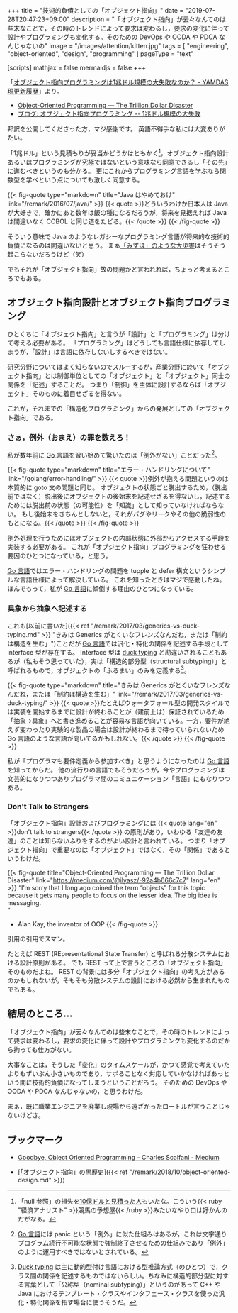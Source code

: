 +++
title = "技術的負債としての「オブジェクト指向」"
date =  "2019-07-28T20:47:23+09:00"
description = "「オブジェクト指向」が云々なんてのは些末なことで，その時のトレンドによって要求は変わるし，要求の変化に伴って設計やプログラミングも変化する。そのための DevOps や OODA や PDCA なんじゃないの"
image = "/images/attention/kitten.jpg"
tags = [ "engineering", "object-oriented", "design", "programming" ]
pageType = "text"

[scripts]
  mathjax = false
  mermaidjs = false
+++

「[オブジェクト指向プログラミングは1兆ドル規模の大失敗なのか？ - YAMDAS現更新履歴](https://yamdas.hatenablog.com/entry/20190723/isoopdisaster)」より。

- [Object-Oriented Programming — The Trillion Dollar Disaster](https://medium.com/codeiq/-92a4b666c7c7)
- [ブログ: オブジェクト指向プログラミング -- 1兆ドル規模の大失敗](https://okuranagaimo.blogspot.com/2019/07/1.html)

邦訳を公開してくださった方，マジ感謝です。
英語不得手な私には大変ありがたい。

「1兆ドル」という見積もりが妥当かどうかはともかく[^ns1]，オブジェクト指向設計あるいはプログラミングが究極ではないという意味なら同意できるし「その先」に進むべきというのも分かる。
更にこれからプログラミング言語を学ぶなら関数型を学べという点についても激しく同意する。

[^ns1]: 「null 参照」の損失を[10億ドルと見積った人](https://en.wikipedia.org/wiki/Tony_Hoare "Tony Hoare - Wikipedia")もいたな。こういう{{< ruby "経済アナリスト" >}}競馬の予想屋{{< /ruby >}}みたいなやり口は好かんのだがなぁ。

{{< fig-quote type="markdown" title="Java はやめておけ" link="/remark/2016/07/java/" >}}
{{< quote >}}どういうわけか日本人は Java が大好きで，確かにあと数年は飯の種になるだろうが，将来を見据えれば Java は間違いなく COBOL と同じ道をたどる。{{< /quote >}}
{{< /fig-quote >}}

そういう意味で Java のようなレガシーなプログラミング言語が将来的な技術的負債になるのは間違いないと思う。
まぁ[「みずほ」のような大災害](https://note.mu/tsukamoto/n/n66e1be6b616b "みずほ銀行の新基幹システムが全面稼働へ｜塚本 牧生｜note")はそうそう起こらないだろうけど（笑）

でもそれが「オブジェクト指向」故の問題かと言われれば，ちょっと考えるところでもある。

## オブジェクト指向設計とオブジェクト指向プログラミング

ひとくちに「オブジェクト指向」と言うが「設計」と「プログラミング」は分けて考える必要がある。
「プログラミング」はどうしても言語仕様に依存してしまうが，「設計」は言語に依存しないしするべきではない。

研究分野についてはよく知らないのでスルーするが，産業分野に於いて「オブジェクト指向」とは制御単位としての「オブジェクト」と「オブジェクト」同士の関係を「記述」することだ。
つまり「制御」を主体に設計するならば「オブジェクト」そのものに着目せざるを得ない。

これが，それまでの「構造化プログラミング」からの発展としての「オブジェクト指向」である。

### さぁ，例外（おまえ）の罪を数えろ！

私が数年前に [Go 言語]を習い始めて驚いたのは「例外がない」ことだった[^pa1]。

[^pa1]: [Go 言語]には panic という「例外」に似た仕組みはあるが，これは文字通りプログラム続行不可能な状態で強制終了させるための仕組みであり「例外」のように運用すべきではないとされている。

{{< fig-quote type="markdown" title="エラー・ハンドリングについて" link="/golang/error-handling/" >}}
{{< quote >}}例外が抱える問題というのは本質的に goto 文の問題と同じ。 オブジェクトの状態ごと脱出するため，（脱出前ではなく）脱出後にオブジェクトの後始末を記述せざるを得ないし，記述するためには脱出前の状態（の可能性）を「知識」として知っていなければならない。 もし後始末をきちんとしないと，それがバグやリークやその他の脆弱性のもとになる。{{< /quote >}}
{{< /fig-quote >}}

例外処理を行うためにはオブジェクトの内部状態に外部からアクセスする手段を実装する必要がある。
これが「オブジェクト指向」プログラミングを狂わせる要因のひとつになっている，と思う。

[Go 言語]ではエラー・ハンドリングの問題を tupple と defer 構文というシンプルな言語仕様によって解決している。
これを知ったときはマジで感動したね。
ほんでもって，私が [Go 言語]に傾倒する理由のひとつになっている。

### 具象から抽象へ記述する

これも[以前に書いた]({{< ref "/remark/2017/03/generics-vs-duck-typing.md" >}} "きみは Generics がとくいなフレンズなんだね，または「制約は構造を生む」")ことだが [Go 言語]では汎化・特化の関係を記述する手段として interface 型が存在する。
Interface 型は [duck typing](https://en.wikipedia.org/wiki/Duck_typing "Duck typing - Wikipedia") と勘違いされることもあるが（私もそう思っていた），実は「構造的部分型（structural subtyping）」と呼ばれるもので，オブジェクトの「ふるまい」のみを定義する[^dt1]。

[^dt1]: [Duck typing](https://en.wikipedia.org/wiki/Duck_typing "Duck typing - Wikipedia") は主に動的型付け言語における型推論方式（のひとつ）で，クラス間の関係を記述するものではないらしい。ちなみに構造的部分型に対する言葉として「公称型（nominal subtyping）」というのがあって C++ や Java におけるテンプレート・クラスやインタフェース・クラスを使った汎化・特化関係を指す場合に使うそうだ。

{{< fig-quote type="markdown" title="きみは Generics がとくいなフレンズなんだね，または「制約は構造を生む」" link="/remark/2017/03/generics-vs-duck-typing/" >}}
{{< quote >}}たとえばウォータフォール型の開発スタイルでは実装を開始するまでに設計が終わることが（建前上は）保証されているため「抽象→具象」へと書き進めることが容易な言語が向いている。一方，要件が絶えず変わったり実験的な製品の場合は設計が終わるまで待っていられないため Go 言語のような言語が向いてるかもしれない。{{< /quote >}}
{{< /fig-quote >}}

私が「プログラマも要件定義から参加すべき」と思うようになったのは [Go 言語]を知ってからだ。
他の流行りの言語でもそうだろうが，今やプログラミングは文芸的になりつつありプログラマ間のコミュニケーション「言語」にもなりつつある。

### Don't Talk to Strangers

「オブジェクト指向」設計およびプログラミングには {{< quote lang="en" >}}don't talk to strangers{{< /quote >}} の原則があり，いわゆる「友達の友達」のことは知らないふりをするのがよい設計と言われている。
つまり「オブジェクト指向」で重要なのは「オブジェクト」ではなく，その「関係」であるというわけだ。

{{< fig-quote title="Object-Oriented Programming — The Trillion Dollar Disaster" link="https://medium.com/@ilyasz/-92a4b666c7c7" lang="en" >}}
<q>I’m sorry that I long ago coined the term “objects” for this topic because it gets many people to focus on the lesser idea. The big idea is messaging.<br>
- Alan Kay, the inventor of OOP</q>
{{< /fig-quote >}}

引用の引用でスマン。

たとえば REST (REpresentational State Transfer) と呼ばれる分散システムにおける設計原則がある。
でも REST って上で言うところの「オブジェクト指向」そのものだよね。
REST の背景には多分「オブジェクト指向」の考え方があるのかもしれないが，そもそも分散システムの設計における必然から生まれたものでもある。

## 結局のところ...

「オブジェクト指向」が云々なんてのは些末なことで，その時のトレンドによって要求は変わるし，要求の変化に伴って設計やプログラミングも変化するのだから拘っても仕方がない。

大事なことは，そうした「変化」のタイムスケールが，かつて感覚で考えていたよりもずいぶん小さいものであり，サボることなく対応していかなければあっという間に技術的負債になってしまうということだろう。
そのための DevOps や OODA や PDCA なんじゃないの，と思うわけだ。

まぁ，既に職業エンジニアを廃業し現場から遠ざかったロートルが言うことじゃないけどさ。

## ブックマーク

- [Goodbye, Object Oriented Programming - Charles Scalfani - Medium](https://medium.com/@cscalfani/goodbye-object-oriented-programming-a59cda4c0e53)

- [「オブジェクト指向」の黒歴史]({{< ref "/remark/2018/10/object-oriented-design.md" >}})

[Go 言語]: https://golang.org/ "The Go Programming Language"
